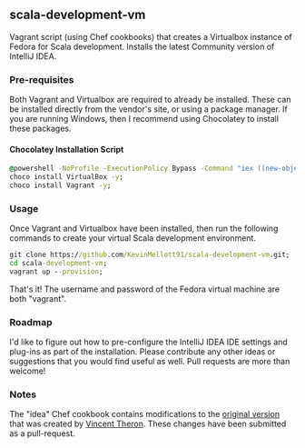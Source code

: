 ## scala-development-vm
Vagrant script (using Chef cookbooks) that creates a Virtualbox instance of Fedora for Scala development. Installs the latest Community version of IntelliJ IDEA.

### Pre-requisites
Both Vagrant and Virtualbox are required to already be installed. These can be installed directly from the vendor's site, or using a package manager.
If you are running Windows, then I recommend using Chocolatey to install these packages.

#### Chocolatey Installation Script
``` bat
@powershell -NoProfile -ExecutionPolicy Bypass -Command "iex ((new-object net.webclient).DownloadString('https://chocolatey.org/install.ps1'))" && SET PATH=%PATH%;%ALLUSERSPROFILE%\chocolatey\bin;
choco install VirtualBox -y;
choco install Vagrant -y;
```

### Usage
Once Vagrant and Virtualbox have been installed, then run the following commands to create your virtual Scala development environment.

``` bat
git clone https://github.com/KevinMellott91/scala-development-vm.git;
cd scala-development-vm;
vagrant up --provision;
```

That's it! The username and password of the Fedora virtual machine are both "vagrant".

### Roadmap
I'd like to figure out how to pre-configure the IntelliJ IDEA IDE settings and plug-ins as part of the installation. Please contribute any other ideas or suggestions that you would find useful as well.
Pull requests are more than welcome!
 
### Notes
The "idea" Chef cookbook contains modifications to the [original version](https://github.com/vptheron/chef-idea) that was created by [Vincent Theron](https://github.com/vptheron). These changes have been submitted as a pull-request. 
